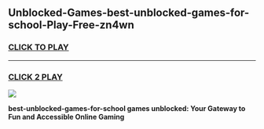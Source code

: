 
## Unblocked-Games-best-unblocked-games-for-school-Play-Free-zn4wn
<h3>
<a href="https://premium76.site?title=best-unblocked-games-for-school&ref=10A">CLICK TO PLAY</a></h3>
<hr>

<h3>
<a href="https://premium76.site?title=best-unblocked-games-for-school&ref=10A">CLICK 2 PLAY</a>
  
</h3>

<a href="https://premium76.site?title=best-unblocked-games-for-school&ref=10A"><img src="https://clearcache.store/games.png"></a>


**best-unblocked-games-for-school games unblocked: Your Gateway to Fun and Accessible Online Gaming**
